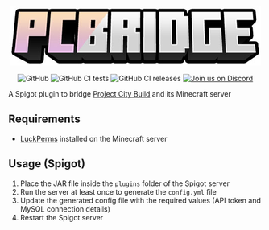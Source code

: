 <div align="center">
<img src="logo.jpg" alt="PCBridge" width="500">

![GitHub](https://img.shields.io/github/license/projectcitybuild/pcbridge)
![GitHub CI tests](https://github.com/projectcitybuild/PCBridge/workflows/tests/badge.svg?branch=dev)
![GitHub CI releases](https://github.com/projectcitybuild/PCBridge/workflows/Create%20release/badge.svg?branch=release)
[![Join us on Discord](https://img.shields.io/discord/161649330799902720.svg?label=&logo=discord&logoColor=ffffff&color=7389D8&labelColor=6A7EC2)](https://discord.gg/pcb)
</div>

A Spigot plugin to bridge [Project City Build](https://projectcitybuild.com) and its Minecraft server

## Requirements
* [LuckPerms](https://www.spigotmc.org/resources/luckperms-an-advanced-permissions-plugin.28140/) installed on the Minecraft server

## Usage (Spigot)

1. Place the JAR file inside the `plugins` folder of the Spigot server
2. Run the server at least once to generate the `config.yml` file
3. Update the generated config file with the required values (API token and MySQL connection details)
4. Restart the Spigot server
